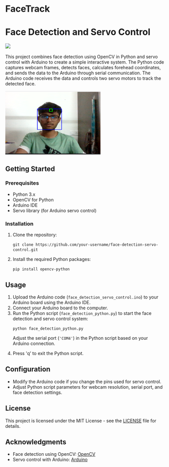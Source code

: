 # FaceTrack
<!DOCTYPE html>
<html lang="en">

<head>
    <meta charset="UTF-8">
    <meta name="viewport" content="width=device-width, initial-scale=1.0">
    <h1>Face Detection and Servo Control</h1>
</head>

<body>
        <img src="/Images/ezgif-5-33003841ff.gif" >
    <p>This project combines face detection using OpenCV in Python and servo control with Arduino to create a simple
        interactive system. The Python code captures webcam frames, detects faces, calculates forehead coordinates, and
        sends the data to the Arduino through serial communication. The Arduino code receives the data and controls two
        servo motors to track the detected face.</p>
         <img src="/Images/image_2023-11-30_231031386.png" alt="Face Detection" width="300" height="200">
    <h2>Getting Started</h2>
    <h3>Prerequisites</h3>
    <ul>
        <li>Python 3.x</li>
        <li>OpenCV for Python</li>
        <li>Arduino IDE</li>
        <li>Servo library (for Arduino servo control)</li>
    </ul>
    <h3>Installation</h3>
    <ol>
        <li>Clone the repository:</li>
        <pre><code>git clone https://github.com/your-username/face-detection-servo-control.git</code></pre>
        <li>Install the required Python packages:</li>
        <pre><code>pip install opencv-python </code></pre>
    </ol>
    <h2>Usage</h2>
    <ol>
        <li>Upload the Arduino code (<code>face_detection_servo_control.ino</code>) to your Arduino board using the
            Arduino IDE.</li>
        <li>Connect your Arduino board to the computer.</li>
        <li>Run the Python script (<code>face_detection_python.py</code>) to start the face detection and servo
            control system:</li>
        <pre><code>python face_detection_python.py</code></pre>
        <p>Adjust the serial port (<code>'COM4'</code>) in the Python script based on your Arduino connection.</p>
        <li>Press 'q' to exit the Python script.</li>
    </ol>
    <h2>Configuration</h2>
    <ul>
        <li>Modify the Arduino code if you change the pins used for servo control.</li>
        <li>Adjust Python script parameters for webcam resolution, serial port, and face detection settings.</li>
    </ul>
    <h2>License</h2>
    <p>This project is licensed under the MIT License - see the <a href="LICENSE">LICENSE</a> file for details.</p>
    <h2>Acknowledgments</h2>
    <ul>
        <li>Face detection using OpenCV: <a href="https://opencv.org/">OpenCV</a></li>
        <li>Servo control with Arduino: <a href="https://www.arduino.cc/">Arduino</a></li>
    </ul>

</body>

</html>



